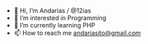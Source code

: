- 👋 Hi, I’m Andarias / @12ias
- 👀 I’m interested in Programming
- 🌱 I’m currently learning PHP
- 📫 How to reach me andariasito@gmail.com

<!---
12ias/12ias is a ✨ special ✨ repository because its `README.md` (this file) appears on your GitHub profile.
You can click the Preview link to take a look at your changes.
--->
